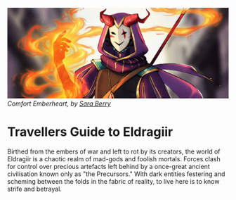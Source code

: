 ![](./assets/header-comfort.jpg)
_Comfort Emberheart, by [Sara Berry](https://www.artstation.com/saraberry)_

# Travellers Guide to Eldragiir
Birthed from the embers of war and left to rot by its creators, the world of Eldragiir is a chaotic realm of mad-gods and foolish mortals. Forces clash for control over precious artefacts left behind by a once-great ancient civilisation known only as "the Precursors." With dark entities festering and scheming between the folds in the fabric of reality, to live here is to know strife and betrayal.